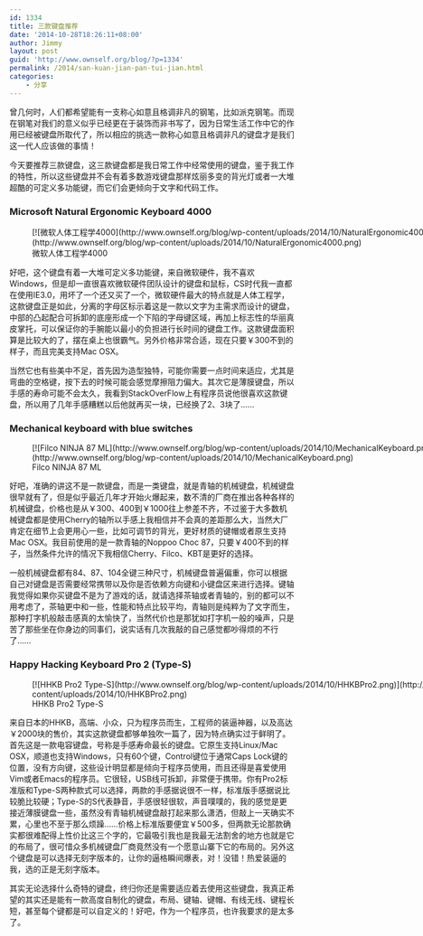 ```yaml
---
id: 1334
title: 三款键盘推荐
date: '2014-10-28T18:26:11+08:00'
author: Jimmy
layout: post
guid: 'http://www.ownself.org/blog/?p=1334'
permalink: /2014/san-kuan-jian-pan-tui-jian.html
categories:
    - 分享
---
```


曾几何时，人们都希望能有一支称心如意且格调非凡的钢笔，比如派克钢笔。而现在钢笔对我们的意义似乎已经更在于装饰而非书写了，因为日常生活工作中它的作用已经被键盘所取代了，所以相应的挑选一款称心如意且格调非凡的键盘才是我们这一代人应该做的事情！

今天要推荐三款键盘，这三款键盘都是我日常工作中经常使用的键盘，鉴于我工作的特性，所以这些键盘并不会有着多数游戏键盘那样炫丽多变的背光灯或者一大堆超酷的可定义多功能键，而它们会更倾向于文字和代码工作。

### Microsoft Natural Ergonomic Keyboard 4000

<figure aria-describedby="caption-attachment-1335" class="wp-caption aligncenter" id="attachment_1335" style="width: 786px">[![微软人体工程学4000](http://www.ownself.org/blog/wp-content/uploads/2014/10/NaturalErgonomic4000.png)](http://www.ownself.org/blog/wp-content/uploads/2014/10/NaturalErgonomic4000.png)<figcaption class="wp-caption-text" id="caption-attachment-1335">微软人体工程学4000</figcaption></figure>

好吧，这个键盘有着一大堆可定义多功能键，来自微软硬件，我不喜欢Windows，但是却一直很喜欢微软硬件团队设计的键盘和鼠标，CS时代我一直都在使用IE3.0，用坏了一个还又买了一个，微软硬件最大的特点就是人体工程学，这款键盘正是如此，分离的字母区标示着这是一款以文字为主需求而设计的键盘，中部的凸起配合可拆卸的底座形成一个下陷的字母键区域，再加上标志性的华丽真皮掌托，可以保证你的手腕能以最小的负担进行长时间的键盘工作。这款键盘面积算是比较大的了，摆在桌上也很霸气。另外价格非常合适，现在只要￥300不到的样子，而且完美支持Mac OSX。

当然它也有些美中不足，首先因为造型独特，可能你需要一点时间来适应，尤其是弯曲的空格键，按下去的时候可能会感觉摩擦阻力偏大。其次它是薄膜键盘，所以手感的寿命可能不会太久，我看到StackOverFlow上有程序员说他很喜欢这款键盘，所以用了几年手感糟糕以后他就再买一块，已经换了2、3块了……

### Mechanical keyboard with blue switches

<figure aria-describedby="caption-attachment-1336" class="wp-caption aligncenter" id="attachment_1336" style="width: 787px">[![Filco NINJA 87 ML](http://www.ownself.org/blog/wp-content/uploads/2014/10/MechanicalKeyboard.png)](http://www.ownself.org/blog/wp-content/uploads/2014/10/MechanicalKeyboard.png)<figcaption class="wp-caption-text" id="caption-attachment-1336">Filco NINJA 87 ML</figcaption></figure>

好吧，准确的讲这不是一款键盘，而是一类键盘，就是青轴的机械键盘，机械键盘很早就有了，但是似乎最近几年才开始火爆起来，数不清的厂商在推出各种各样的机械键盘，价格也是从￥300、400到￥1000往上参差不齐，不过鉴于大多数机械键盘都是使用Cherry的轴所以手感上我相信并不会真的差距那么大，当然大厂肯定在细节上会更用心一些，比如可调节的背光，更好材质的键帽或者原生支持Mac OSX。我目前使用的是一款青轴的Noppoo Choc 87，只要￥400不到的样子，当然条件允许的情况下我相信Cherry、Filco、KBT是更好的选择。

一般机械键盘都有84、87、104全键三种尺寸，机械键盘普遍偏重，你可以根据自己对键盘是否需要经常携带以及你是否依赖方向键和小键盘区来进行选择。键轴我觉得如果你买键盘不是为了游戏的话，就请选择茶轴或者青轴的，别的都可以不用考虑了，茶轴更中和一些，性能和特点比较平均，青轴则是纯粹为了文字而生，那种打字机般敲击感真的太愉快了，当然代价也是那犹如打字机一般的噪声，只是苦了那些坐在你身边的同事们，说实话有几次我敲的自己感觉都吵得烦的不行了……

### Happy Hacking Keyboard Pro 2 (Type-S)

<figure aria-describedby="caption-attachment-1337" class="wp-caption aligncenter" id="attachment_1337" style="width: 915px">[![HHKB Pro2 Type-S](http://www.ownself.org/blog/wp-content/uploads/2014/10/HHKBPro2.png)](http://www.ownself.org/blog/wp-content/uploads/2014/10/HHKBPro2.png)<figcaption class="wp-caption-text" id="caption-attachment-1337">HHKB Pro2 Type-S</figcaption></figure>

来自日本的HHKB，高端、小众，只为程序员而生，工程师的装逼神器，以及高达￥2000块的售价，其实这款键盘都够单独吹一篇了，因为特点确实过于鲜明了。首先这是一款电容键盘，号称是手感寿命最长的键盘。它原生支持Linux/Mac OSX，顺道也支持Windows，只有60个键，Control键位于通常Caps Lock键的位置，没有方向键，这些设计明显都是倾向于程序员使用，而且还得是喜爱使用Vim或者Emacs的程序员。它很轻，USB线可拆卸，非常便于携带。你有Pro2标准版和Type-S两种款式可以选择，两款的手感据说很不一样，标准版手感据说比较脆比较硬；Type-S的S代表静音，手感很轻很软，声音噗噗的，我的感觉是更接近薄膜键盘一些，虽然没有青轴机械键盘敲打起来那么潇洒，但敲上一天确实不累，心里也不至于那么烦躁……价格上标准版要便宜￥500多，但两款无论那款确实都很难配得上性价比这三个字的，它最吸引我也是我最无法割舍的地方也就是它的布局了，很可惜众多机械键盘厂商竟然没有一个愿意山寨下它的布局的。另外这个键盘是可以选择无刻字版本的，让你的逼格瞬间爆表，对！没错！热爱装逼的我，选的正是无刻字版本。

其实无论选择什么奇特的键盘，终归你还是需要适应着去使用这些键盘，我真正希望的其实还是能有一款高度自制化的键盘，布局、键轴、键帽、有线无线、键程长短，甚至每个键都是可以自定义的！好吧，作为一个程序员，也许我要求的是太多了。